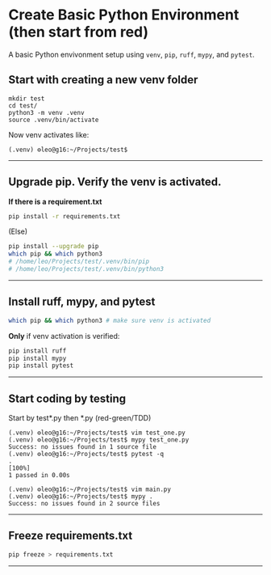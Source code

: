 # Create Basic Python Environment (then start from red)


A basic Python envivonment setup using `venv`, `pip`, `ruff`, `mypy`, and `pytest`.

## Start with creating a new venv folder

```text
mkdir test
cd test/
python3 -m venv .venv
source .venv/bin/activate
```

Now venv activates like:

```text
(.venv) ⚙leo@g16:~/Projects/test$
```
---

## Upgrade pip. Verify the venv is activated.

**If there is a requirement.txt**

```bash
pip install -r requirements.txt
```

(Else)

```bash
pip install --upgrade pip
which pip && which python3
# /home/leo/Projects/test/.venv/bin/pip
# /home/leo/Projects/test/.venv/bin/python3
```
---

## Install ruff, mypy, and pytest

```bash
which pip && which python3 # make sure venv is activated
```

**Only** if venv activation is verified:

```bash
pip install ruff
pip install mypy
pip install pytest
```
---

## Start coding by testing
Start by test*.py then *.py (red-green/TDD)

```text
(.venv) ⚙leo@g16:~/Projects/test$ vim test_one.py
(.venv) ⚙leo@g16:~/Projects/test$ mypy test_one.py
Success: no issues found in 1 source file
(.venv) ⚙leo@g16:~/Projects/test$ pytest -q
.                                                                       [100%]
1 passed in 0.00s

(.venv) ⚙leo@g16:~/Projects/test$ vim main.py
(.venv) ⚙leo@g16:~/Projects/test$ mypy .
Success: no issues found in 2 source files
```
---

## Freeze requirements.txt

```bash
pip freeze > requirements.txt
```
---
